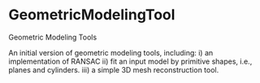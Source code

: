 GeometricModelingTool
=====================

Geometric Modeling Tools

An initial version of geometric modeling tools, including:
i) an implementation of RANSAC
ii) fit an input model by primitive shapes, i.e., planes and cylinders.
iii) a simple 3D mesh reconstruction tool.
